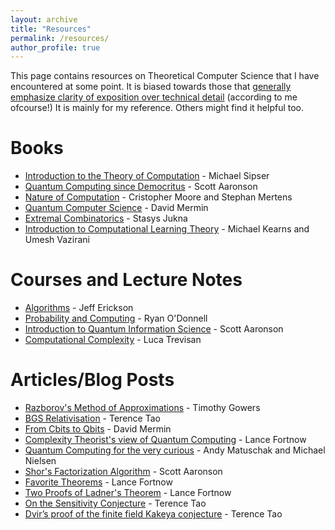 ```yaml
---
layout: archive
title: "Resources"
permalink: /resources/
author_profile: true
---
```


This page contains resources on Theoretical Computer Science that I have encountered at some point. It is biased towards those that [generally emphasize clarity of exposition over technical detail](https://qchu.wordpress.com/reading-recommendations/) (according to me ofcourse!) It is mainly for my reference. Others might find it helpful too.

# Books
* [Introduction to the Theory of Computation](http://math.mit.edu/~sipser/book.html) - Michael Sipser
* [Quantum Computing since Democritus](https://www.scottaaronson.com/democritus/) - Scott Aaronson
* [Nature of Computation](http://nature-of-computation.org/) - Cristopher Moore and Stephan Mertens
* [Quantum Computer Science](https://www.cambridge.org/core/books/quantum-computer-science/66462590D10C8010017CF1D7C45708D7) - David Mermin
* [Extremal Combinatorics](http://www.thi.informatik.uni-frankfurt.de/~jukna/EC_Book_2nd/draft.pdf) - Stasys Jukna
* [Introduction to Computational Learning Theory](https://mitpress.mit.edu/books/introduction-computational-learning-theory) - Michael Kearns and Umesh Vazirani

# Courses and Lecture Notes
* [Algorithms](http://jeffe.cs.illinois.edu/teaching/algorithms/) - Jeff Erickson
* [Probability and Computing](https://www.cs.cmu.edu/~odonnell/papers/probability-and-computing-lecture-notes.pdf) - Ryan O'Donnell
* [Introduction to Quantum Information Science](https://www.scottaaronson.com/qclec.pdf) - Scott Aaronson
* [Computational Complexity](https://people.eecs.berkeley.edu/~luca/notes/complexitynotes02.pdf) - Luca Trevisan

# Articles/Blog Posts
* [Razborov's Method of Approximations](https://gowers.files.wordpress.com/2009/05/razborov2.pdf) - Timothy Gowers
* [BGS Relativisation](https://terrytao.wordpress.com/2009/08/01/pnp-relativisation-and-multiple-choice-exams/) - Terence Tao
* [From Cbits to Qbits](https://arxiv.org/abs/quant-ph/0207118) - David Mermin
* [Complexity Theorist's view of Quantum Computing](https://arxiv.org/abs/quant-ph/0003035) - Lance Fortnow
* [Quantum Computing for the very curious](https://quantum.country/qcvc) - Andy Matuschak and Michael Nielsen
* [Shor's Factorization Algorithm](https://www.scottaaronson.com/blog/?p=208) - Scott Aaronson
* [Favorite Theorems](https://blog.computationalcomplexity.org/2014/12/favorite-theorems-recap.html) - Lance Fortnow
* [Two Proofs of Ladner's Theorem](http://oldblog.computationalcomplexity.org/media/ladner.pdf) - Lance Fortnow
* [On the Sensitivity Conjecture](https://terrytao.wordpress.com/2019/07/26/twisted-convolution-and-the-sensitivity-conjecture/) - Terence Tao
* [Dvir’s proof of the finite field Kakeya conjecture](https://terrytao.wordpress.com/2008/03/24/dvirs-proof-of-the-finite-field-kakeya-conjecture/) - Terence Tao


